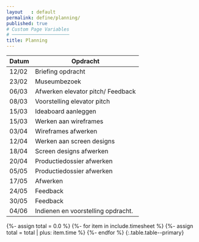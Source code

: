 ```yaml
---
layout   : default
permalink: define/planning/
published: true
# Custom Page Variables
# ─────────────────────
title: Planning
---
```


|Datum|Opdracht|       
|-----|--------|
|   12/02  |   Briefing opdracht  |
|   23/02   |   Museumbezoek
|   06/03  |   Afwerken elevator pitch/ Feedback
|   08/03   |   Voorstelling elevator pitch 
|   15/03   |   Ideaboard aanleggen
|   15/03  |   Werken aan wireframes
|   03/04  |   Wireframes afwerken 
|   12/04  |   Werken aan screen designs
|   18/04  |   Screen designs afwerken  
|   20/04  |  Productiedossier afwerken  
|   05/05   |   Productiedossier afwerken
|   17/05   |   Afwerken
|   24/05   |   Feedback
|   30/05   |   Feedback
|   04/06   |   Indienen en voorstelling opdracht. 

{%- assign total = 0.0 %}
{%- for item in include.timesheet %}
{%- assign total = total | plus: item.time %}
{%- endfor %}
{:.table.table--primary}